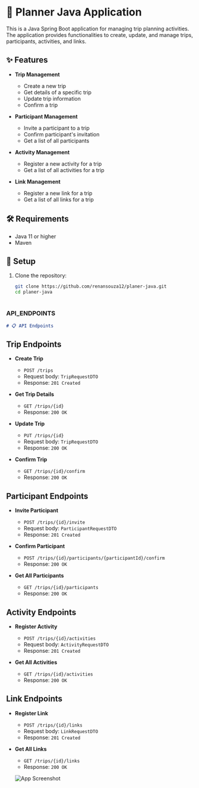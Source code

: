 # 📅 Planner Java Application

This is a Java Spring Boot application for managing trip planning activities. The application provides functionalities to create, update, and manage trips, participants, activities, and links.

## ✨ Features

- **Trip Management**
  - Create a new trip
  - Get details of a specific trip
  - Update trip information
  - Confirm a trip

- **Participant Management**
  - Invite a participant to a trip
  - Confirm participant's invitation
  - Get a list of all participants

- **Activity Management**
  - Register a new activity for a trip
  - Get a list of all activities for a trip

- **Link Management**
  - Register a new link for a trip
  - Get a list of all links for a trip

## 🛠️ Requirements

- Java 11 or higher
- Maven

## 🚀 Setup

1. Clone the repository:

   ```bash
   git clone https://github.com/renansouza12/planer-java.git
   cd planer-java

# 
   
### API_ENDPOINTS

```markdown
# 📋 API Endpoints
```

## Trip Endpoints

- **Create Trip**
  - `POST /trips`
  - Request body: `TripRequestDTO`
  - Response: `201 Created`

- **Get Trip Details**
  - `GET /trips/{id}`
  - Response: `200 OK`

- **Update Trip**
  - `PUT /trips/{id}`
  - Request body: `TripRequestDTO`
  - Response: `200 OK`

- **Confirm Trip**
  - `GET /trips/{id}/confirm`
  - Response: `200 OK`

## Participant Endpoints

- **Invite Participant**
  - `POST /trips/{id}/invite`
  - Request body: `ParticipantRequestDTO`
  - Response: `201 Created`

- **Confirm Participant**
  - `POST /trips/{id}/participants/{participantId}/confirm`
  - Response: `200 OK`

- **Get All Participants**
  - `GET /trips/{id}/participants`
  - Response: `200 OK`

## Activity Endpoints

- **Register Activity**
  - `POST /trips/{id}/activities`
  - Request body: `ActivityRequestDTO`
  - Response: `201 Created`

- **Get All Activities**
  - `GET /trips/{id}/activities`
  - Response: `200 OK`

## Link Endpoints

- **Register Link**
  - `POST /trips/{id}/links`
  - Request body: `LinkRequestDTO`
  - Response: `201 Created`

- **Get All Links**
  - `GET /trips/{id}/links`
  - Response: `200 OK`
 
  ![App Screenshot](https://i.ibb.co/DLR8Mw6/Captura-de-tela-2024-07-12-174139.png)
